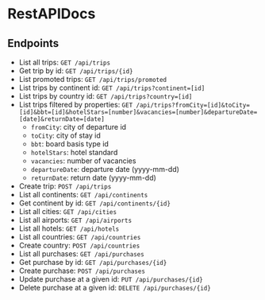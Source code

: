 # RestAPIDocs

## Endpoints

* List all trips: `GET /api/trips`
* Get trip by id: `GET /api/trips/{id}`
* List promoted trips: `GET /api/trips/promoted`
* List trips by continent id: `GET /api/trips?continent=[id]`
* List trips by country id: `GET /api/trips?country=[id]`
* List trips filtered by properties: `GET /api/trips?fromCity=[id]&toCity=[id]&bbt=[id]&hotelStars=[number]&vacancies=[number]&departureDate=[date]&returnDate=[date]`
  * `fromCity`: city of departure id
  * `toCity`: city of stay id
  * `bbt`: board basis type id
  * `hotelStars`: hotel standard
  * `vacancies`: number of vacancies
  * `departureDate`: departure date (yyyy-mm-dd)
  * `returnDate`: return date (yyyy-mm-dd)
* Create trip: `POST /api/trips`
* List all continents: `GET /api/continents`
* Get continent by id: `GET /api/continents/{id}`
* List all cities: `GET /api/cities`
* List all airports: `GET /api/airports`
* List all hotels: `GET /api/hotels`
* List all countries: `GET /api/countries`
* Create country: `POST /api/countries`
* List all purchases: `GET /api/purchases`
* Get purchase by id: `GET /api/purchases/{id}`
* Create purchase: `POST /api/purchases`
* Update purchase at a given id: `PUT /api/purchases/{id}`
* Delete purchase at a given id: `DELETE /api/purchases/{id}`
